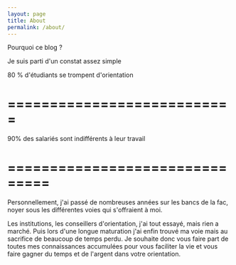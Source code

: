 ```yaml
---
layout: page
title: About
permalink: /about/
---
```

Pourquoi ce blog ?

Je suis parti d'un constat assez simple
 
80 % d'étudiants se trompent d'orientation

===========================
====================================



90% des salariés sont indifférents à leur travail

===============================
====================================



Personnellement, j'ai passé de nombreuses années sur les bancs de la fac, noyer sous les différentes voies qui s'offraient à moi.

Les institutions, les conseillers d'orientation, j'ai tout essayé, mais rien a marché. Puis lors d'une longue maturation j'ai enfin trouvé ma voie mais au sacrifice de beaucoup de temps perdu. Je souhaite donc vous faire part de toutes mes connaissances accumulées pour vous faciliter la vie et vous faire gagner du temps et de l'argent dans votre orientation.
